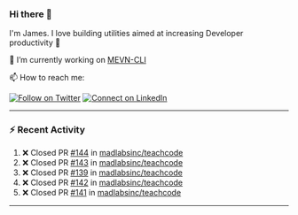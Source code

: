 ### Hi there 👋

I'm James. I love building utilities aimed at increasing Developer productivity :raised_hands: 

🔭 I’m currently working on [MEVN-CLI](https://github.com/madlabsinc/mevn-cli)

📫 How to reach me:

[![Follow on Twitter](https://img.shields.io/badge/--twitter?label=Twitter&logo=Twitter&style=social)](https://twitter.com/james_madhacks) [![Connect on LinkedIn](https://img.shields.io/badge/--linkedin?label=LinkedIn&logo=LinkedIn&style=social)](https://www.linkedin.com/in/jamesgeorge007)

---

### :zap: Recent Activity

<!--START_SECTION:activity-->
1. ❌ Closed PR [#144](https://github.com/madlabsinc/teachcode/pull/144) in [madlabsinc/teachcode](https://github.com/madlabsinc/teachcode)
2. ❌ Closed PR [#143](https://github.com/madlabsinc/teachcode/pull/143) in [madlabsinc/teachcode](https://github.com/madlabsinc/teachcode)
3. ❌ Closed PR [#139](https://github.com/madlabsinc/teachcode/pull/139) in [madlabsinc/teachcode](https://github.com/madlabsinc/teachcode)
4. ❌ Closed PR [#142](https://github.com/madlabsinc/teachcode/pull/142) in [madlabsinc/teachcode](https://github.com/madlabsinc/teachcode)
5. ❌ Closed PR [#141](https://github.com/madlabsinc/teachcode/pull/141) in [madlabsinc/teachcode](https://github.com/madlabsinc/teachcode)
<!--END_SECTION:activity-->

---

<!--
**jamesgeorge007/jamesgeorge007** is a ✨ _special_ ✨ repository because its `README.md` (this file) appears on your GitHub profile.

Here are some ideas to get you started:

- 🌱 I’m currently learning ...
- 👯 I’m looking to collaborate on ...
- 🤔 I’m looking for help with ...
- 💬 Ask me about ...
- 😄 Pronouns: ...
- ⚡ Fun fact: ...
-->
